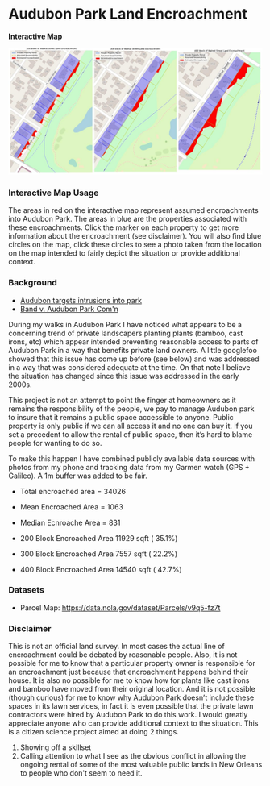 # Audubon Park Land Encroachment

**[Interactive Map](https://s3.amazonaws.com/filestogeaux.garyscorner.net/pub/AudubonParkWalnutSt.html)**

![image](https://github.com/GarysCorner/NewOrleansLandEncroachment/blob/master/AudubonParkWalnutSt.jpg?raw=true)

### Interactive Map Usage

The areas in red on the interactive map represent assumed encroachments into Audubon Park.  The areas in blue are the properties associated with these encroachments.  Click the marker on each property to get more information about the encroachment (see disclaimer).  You will also find blue circles on the map, click these circles to see a photo taken from the location on the map intended to fairly depict the situation or provide additional context.

### Background

* [Audubon targets intrusions into park ](http://saveaudubonpark.org/web/saparchive/p4088.htm)
* [Band v. Audubon Park Com'n](https://casetext.com/case/band-v-audubon-park-comn)

During my walks in Audubon Park I have noticed what appears to be a concerning trend of private landscapers planting plants (bamboo, cast irons, etc) which appear intended preventing reasonable access to parts of Audubon Park in a way that benefits private land owners.  A little googlefoo showed that this issue has come up before (see below) and was addressed in a way that was considered adequate at the time.  On that note I believe the situation has changed since this issue was addressed in the early 2000s.

This project is not an attempt to point the finger at homeowners as it remains the responsibility of the people, we pay to manage Audubon park to insure that it remains a public space accessible to anyone.  Public property is only public if we can all access it and no one can buy it.  If you set a precedent to allow the rental of public space, then it’s hard to blame people for wanting to do so.

To make this happen I have combined publicly available data sources with photos from my phone and tracking data from my Garmen watch (GPS + Galileo).  A 1m buffer was added to be fair.

* Total encroached area = 34026
* Mean Encroached Area = 1063
* Median Ecnroache Area = 831

* 200 Block Encroached Area 11929 sqft ( 35.1%) 
* 300 Block Encroached Area 7557 sqft ( 22.2%) 
* 400 Block Encroached Area 14540 sqft ( 42.7%) 

### Datasets
* Parcel Map:  https://data.nola.gov/dataset/Parcels/v9q5-fz7t

### Disclaimer

This is not an official land survey.  In most cases the actual line of encroachment could be debated by reasonable people.  Also, it is not possible for me to know that a particular property owner is responsible for an encroachment just because that encroachment happens behind their house.  It is also no possible for me to know how for plants like cast irons and bamboo have moved from their original location.  And it is not possible (though curious) for me to know why Audubon Park doesn’t include these spaces in its lawn services, in fact it is even possible that the private lawn contractors were hired by Audubon Park to do this work.  I would greatly appreciate anyone who can provide additional context to the situation.  This is a citizen science project aimed at doing 2 things.  

1. Showing off a skillset
2. Calling attention to what I see as the obvious conflict in allowing the ongoing rental of some of the most valuable public lands in New Orleans to people who don't seem to need it.
